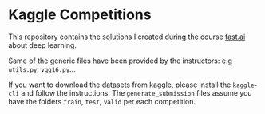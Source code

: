 # Kaggle Competitions

This repository contains the solutions I created during the course [fast.ai](http://course.fast.ai)
about deep learning.

Same of the generic files have been provided by the instructors: e.g `utils.py`, `vgg16.py`...

If you want to download the datasets from kaggle, please install the `kaggle-cli` and follow the
instructions. The `generate_submission` files assume you have the folders `train`, `test`, `valid` per each competition.